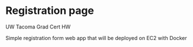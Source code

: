 # Registration page
  
UW Tacoma Grad Cert HW  
  
Simple registration form web app that will be deployed on EC2 with Docker  
